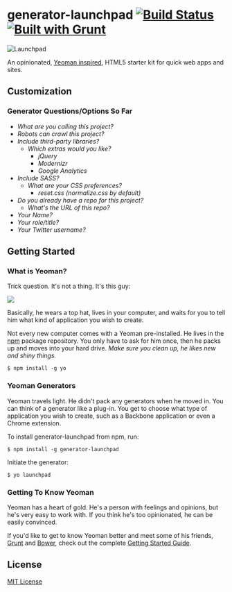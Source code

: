 # generator-launchpad [![Build Status](https://secure.travis-ci.org/adamcbrewer/generator-launchpad.png?branch=master)](https://travis-ci.org/adamcbrewer/generator-launchpad) [![Built with Grunt](https://cdn.gruntjs.com/builtwith.png)](http://gruntjs.com/)

![Launchpad](http://images2.wikia.nocookie.net/__cb20111103182547/poohadventures/images/3/3b/LaunchpadMcQuack.gif)

An opinionated, [Yeoman inspired](http://yeoman.io), HTML5 starter kit for quick web apps and sites.

## Customization

### Generator Questions/Options So Far

+ _What are you calling this project?_
+ _Robots can crawl this project?_
+ _Include third-party libraries?_
    + _Which extras would you like?_
        + _jQuery_
        + _Modernizr_
        + _Google Analytics_
+ _Include SASS?_
    + _What are your CSS preferences?_
        + _reset.css (normalize.css by default)_
+ _Do you already have a repo for this project?_
    + _What's the URL of this repo?_
+ _Your Name?_
+ _Your role/title?_
+ _Your Twitter username?_



## Getting Started

### What is Yeoman?

Trick question. It's not a thing. It's this guy:

![](http://i.imgur.com/JHaAlBJ.png)

Basically, he wears a top hat, lives in your computer, and waits for you to tell him what kind of application you wish to create.

Not every new computer comes with a Yeoman pre-installed. He lives in the [npm](https://npmjs.org) package repository. You only have to ask for him once, then he packs up and moves into your hard drive. *Make sure you clean up, he likes new and shiny things.*

```
$ npm install -g yo
```

### Yeoman Generators

Yeoman travels light. He didn't pack any generators when he moved in. You can think of a generator like a plug-in. You get to choose what type of application you wish to create, such as a Backbone application or even a Chrome extension.

To install generator-launchpad from npm, run:

```
$ npm install -g generator-launchpad
```

Initiate the generator:

```
$ yo launchpad
```

### Getting To Know Yeoman

Yeoman has a heart of gold. He's a person with feelings and opinions, but he's very easy to work with. If you think he's too opinionated, he can be easily convinced.

If you'd like to get to know Yeoman better and meet some of his friends, [Grunt](http://gruntjs.com) and [Bower](http://bower.io), check out the complete [Getting Started Guide](https://github.com/yeoman/yeoman/wiki/Getting-Started).


## License

[MIT License](http://en.wikipedia.org/wiki/MIT_License)
